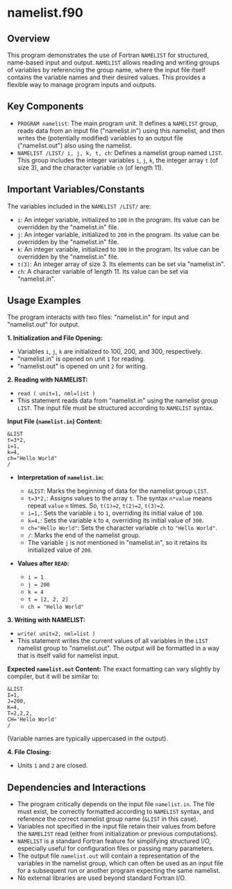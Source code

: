 # namelist.f90

## Overview
This program demonstrates the use of Fortran `NAMELIST` for structured, name-based input and output. `NAMELIST` allows reading and writing groups of variables by referencing the group name, where the input file itself contains the variable names and their desired values. This provides a flexible way to manage program inputs and outputs.

## Key Components
- `PROGRAM namelist`: The main program unit. It defines a `NAMELIST` group, reads data from an input file ("namelist.in") using this namelist, and then writes the (potentially modified) variables to an output file ("namelist.out") also using the namelist.
- `NAMELIST /LIST/ i, j, k, t, ch`: Defines a namelist group named `LIST`. This group includes the integer variables `i`, `j`, `k`, the integer array `t` (of size 3), and the character variable `ch` (of length 11).

## Important Variables/Constants
The variables included in the `NAMELIST /LIST/` are:
- `i`: An integer variable, initialized to `100` in the program. Its value can be overridden by the "namelist.in" file.
- `j`: An integer variable, initialized to `200` in the program. Its value can be overridden by the "namelist.in" file.
- `k`: An integer variable, initialized to `300` in the program. Its value can be overridden by the "namelist.in" file.
- `t(3)`: An integer array of size 3. Its elements can be set via "namelist.in".
- `ch`: A character variable of length 11. Its value can be set via "namelist.in".

## Usage Examples
The program interacts with two files: "namelist.in" for input and "namelist.out" for output.

**1. Initialization and File Opening:**
   - Variables `i`, `j`, `k` are initialized to 100, 200, and 300, respectively.
   - "namelist.in" is opened on unit `1` for reading.
   - "namelist.out" is opened on unit `2` for writing.

**2. Reading with NAMELIST:**
   - `read ( unit=1, nml=list )`
   - This statement reads data from "namelist.in" using the namelist group `LIST`. The input file must be structured according to `NAMELIST` syntax.

   **Input File (`namelist.in`) Content:**
   ```
   &LIST
   t=3*2,
   i=1,
   k=4,
   ch="Hello World"
   /
   ```
   - **Interpretation of `namelist.in`:**
     - `&LIST`: Marks the beginning of data for the namelist group `LIST`.
     - `t=3*2,`: Assigns values to the array `t`. The syntax `n*value` means repeat `value` `n` times. So, `t(1)=2`, `t(2)=2`, `t(3)=2`.
     - `i=1,`: Sets the variable `i` to `1`, overriding its initial value of `100`.
     - `k=4,`: Sets the variable `k` to `4`, overriding its initial value of `300`.
     - `ch="Hello World"`: Sets the character variable `ch` to `"Hello World"`.
     - `/`: Marks the end of the namelist group.
     - The variable `j` is not mentioned in "namelist.in", so it retains its initialized value of `200`.

   - **Values after `READ`:**
     - `i = 1`
     - `j = 200`
     - `k = 4`
     - `t = [2, 2, 2]`
     - `ch = "Hello World"`

**3. Writing with NAMELIST:**
   - `write( unit=2, nml=list )`
   - This statement writes the current values of all variables in the `LIST` namelist group to "namelist.out". The output will be formatted in a way that is itself valid for namelist input.

   **Expected `namelist.out` Content:**
   The exact formatting can vary slightly by compiler, but it will be similar to:
   ```
   &LIST
   I=1,
   J=200,
   K=4,
   T=2,2,2,
   CH='Hello World'
   /
   ```
   (Variable names are typically uppercased in the output).

**4. File Closing:**
   - Units `1` and `2` are closed.

## Dependencies and Interactions
- The program critically depends on the input file `namelist.in`. The file must exist, be correctly formatted according to `NAMELIST` syntax, and reference the correct namelist group name (`&LIST` in this case).
- Variables not specified in the input file retain their values from before the `NAMELIST` read (either from initialization or previous computations).
- `NAMELIST` is a standard Fortran feature for simplifying structured I/O, especially useful for configuration files or passing many parameters.
- The output file `namelist.out` will contain a representation of the variables in the namelist group, which can often be used as an input file for a subsequent run or another program expecting the same namelist.
- No external libraries are used beyond standard Fortran I/O.
